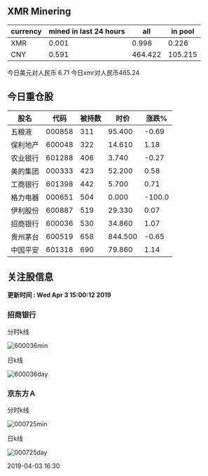 ## XMR Minering

|currency|mined in last 24 hours|all|in pool|
|---|---|---|---|
|XMR|0.001|0.998|0.226|
|CNY|0.591|464.422|105.215|

今日美元对人民币 6.71	今日xmr对人民币465.24


## 今日重仓股 

|股名|代码|被持数|时价|涨跌%|
|---|---|---|---|---|
|五粮液|000858|311|95.400|-0.69|
|保利地产|600048|322|14.610|1.18|
|农业银行|601288|406|3.740|-0.27|
|美的集团|000333|423|52.200|0.58|
|工商银行|601398|442|5.700|0.71|
|格力电器|000651|504|0.000|-100.0|
|伊利股份|600887|519|29.330|0.07|
|招商银行|600036|530|34.860|1.07|
|贵州茅台|600519|658|844.500|-0.65|
|中国平安|601318|690|79.860|1.14|

## 关注股信息
**更新时间 : Wed Apr  3 15:00:12 2019**
### 招商银行 
分时k线

![600036min](http://image.sinajs.cn/newchart/min/n/sh600036.gif)

日k线

![600036day](http://image.sinajs.cn/newchart/daily/n/sh600036.gif)

### 京东方Ａ 
分时k线

![000725min](http://image.sinajs.cn/newchart/min/n/sz000725.gif)

日k线

![000725day](http://image.sinajs.cn/newchart/daily/n/sz000725.gif)

2019-04-03 16:30
